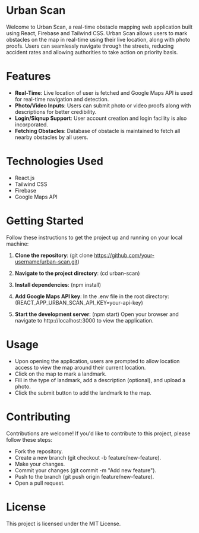 # Urban Scan
Welcome to Urban Scan, a real-time obstacle mapping web application built using React, Firebase and Tailwind CSS. Urban Scan allows users to mark obstacles on the map in real-time using their live location, along with photo proofs. Users can seamlessly navigate through the streets, reducing accident rates and allowing authorities to take action on priority basis.


# Features

- **Real-Time**: Live location of user is fetched and Google Maps API is used for real-time navigation and detection.
- **Photo/Video Inputs**: Users can submit photo or video proofs along with descriptions for better credibility.
- **Login/Siqnup Support**: User account creation and login facility is also incorporated.
- **Fetching Obstacles**: Database of obstacle is maintained to fetch all nearby obstacles by all users.

# Technologies Used

- React.js
- Tailwind CSS
- Firebase
- Google Maps API

# Getting Started

Follow these instructions to get the project up and running on your local machine:

1. **Clone the repository**: (git clone https://github.com/your-username/urban-scan.git)

2. **Navigate to the project directory**: (cd urban-scan)

3. **Install dependencies**: (npm install) 

4. **Add Google Maps API key**:
In the .env file in the root directory: (REACT_APP_URBAN_SCAN_API_KEY=your-api-key)

5. **Start the development server**: (npm start)
Open your browser and navigate to http://localhost:3000 to view the application.

# Usage
- Upon opening the application, users are prompted to allow location access to view the map around their current location.
- Click on the map to mark a landmark.
- Fill in the type of landmark, add a description (optional), and upload a photo.
- Click the submit button to add the landmark to the map.

# Contributing
Contributions are welcome! If you'd like to contribute to this project, please follow these steps:
- Fork the repository.
- Create a new branch (git checkout -b feature/new-feature).
- Make your changes.
- Commit your changes (git commit -m "Add new feature").
- Push to the branch (git push origin feature/new-feature).
- Open a pull request.

# License
This project is licensed under the MIT License.
